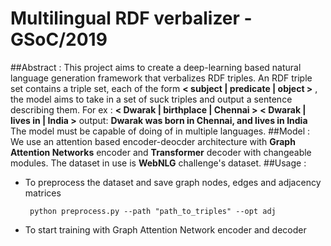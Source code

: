 ﻿# Multilingual RDF verbalizer - GSoC/2019 

##Abstract : 
This project aims to create a deep-learning based natural language generation framework that verbalizes 
RDF triples. An RDF triple set contains a triple set, each of the form **< subject | predicate | object >** , the model aims to take in a set of suck triples and output a sentence describing them. 
For ex : 
**< Dwarak | birthplace | Chennai >** **< Dwarak | lives in | India >** 
output: 
**Dwarak was born in Chennai, and lives in India**
The model must be capable of doing of in multiple languages. 
##Model : 
We use an attention based encoder-deocder architecture with **Graph Attention Networks** encoder and **Transformer** decoder with changeable modules. 
The dataset in use is **WebNLG** challenge's dataset. 
##Usage : 
 - To preprocess the dataset and save graph nodes, edges and adjacency matrices 
 

        python preprocess.py --path "path_to_triples" --opt adj 
 

 - To start training with Graph Attention Network encoder and decoder 
 



   
			



  